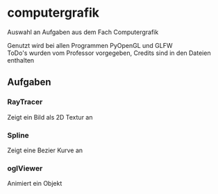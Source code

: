 # computergrafik
Auswahl an Aufgaben aus dem Fach Computergrafik

Genutzt wird bei allen Programmen PyOpenGL und GLFW  
ToDo's wurden vom Professor vorgegeben, Credits sind in den Dateien enthalten

## Aufgaben
### RayTracer
Zeigt ein Bild als 2D Textur an

### Spline
Zeigt eine Bezier Kurve an

### oglViewer
Animiert ein Objekt
